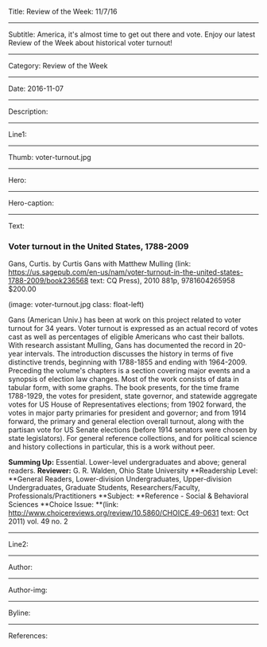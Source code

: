 Title: Review of the Week: 11/7/16

----

Subtitle: America, it's almost time to get out there and vote. Enjoy our latest Review of the Week about historical voter turnout!

----

Category: Review of the Week

----

Date: 2016-11-07

----

Description: 

----

Line1: 

----

Thumb: voter-turnout.jpg

----

Hero: 

----

Hero-caption: 

----

Text: 

### Voter turnout in the United States, 1788-2009

Gans, Curtis. by Curtis Gans with Matthew Mulling (link: https://us.sagepub.com/en-us/nam/voter-turnout-in-the-united-states-1788-2009/book236568 text: CQ Press), 2010
881p,	9781604265958 $200.00

</p> 
(image: voter-turnout.jpg class: float-left) 
</p> 

Gans (American Univ.) has been at work on this project related to voter turnout for 34 years. Voter turnout is expressed as an actual record of votes cast as well as percentages of eligible Americans who cast their ballots. With research assistant Mulling, Gans has documented the record in 20-year intervals. The introduction discusses the history in terms of five distinctive trends, beginning with 1788-1855 and ending with 1964-2009. Preceding the volume's chapters is a section covering major events and a synopsis of election law changes. Most of the work consists of data in tabular form, with some graphs. The book presents, for the time frame 1788-1929, the votes for president, state governor, and statewide aggregate votes for US House of Representatives elections; from 1902 forward, the votes in major party primaries for president and governor; and from 1914 forward, the primary and general election overall turnout, along with the partisan vote for US Senate elections (before 1914 senators were chosen by state legislators). For general reference collections, and for political science and history collections in particular, this is a work without peer.

**Summing Up:** Essential. Lower-level undergraduates and above; general readers.
**Reviewer:** G. R. Walden, Ohio State University
**Readership Level: **General Readers, Lower-division Undergraduates, Upper-division Undergraduates, Graduate Students, Researchers/Faculty, Professionals/Practitioners
**Subject: **Reference - Social & Behavioral Sciences
**Choice Issue: **(link: http://www.choicereviews.org/review/10.5860/CHOICE.49-0631 text: Oct 2011) vol. 49 no. 2

----

Line2: 

----

Author: 

----

Author-img: 

----

Byline: 

----

References: 